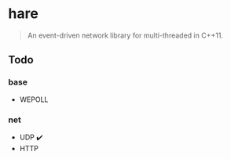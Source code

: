 # hare

> An event-driven network library for multi-threaded in C++11.

## Todo

### base

- WEPOLL

### net

- UDP  ✔️
- HTTP
